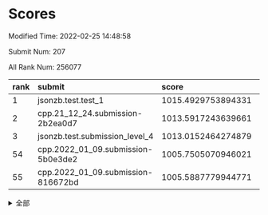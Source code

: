 # Scores

Modified Time: 2022-02-25 14:48:58

Submit Num: 207

All Rank Num: 256077

| rank |               submit               |       score        |       sigma        | pk_num |
| :--- | :--------------------------------- | :----------------- | :----------------- | :----- |
| 1    | jsonzb.test.test_1                 | 1015.4929753894331 | 0.8823549671886535 | 4949   |
| 2    | cpp.21_12_24.submission-2b2ea0d7   | 1013.5917243639661 | 0.8237218209209208 | 4952   |
| 3    | jsonzb.test.submission_level_4     | 1013.0152464274879 | 0.7997687089996035 | 4949   |
| 54   | cpp.2022_01_09.submission-5b0e3de2 | 1005.7505070946021 | 0.7177961364354538 | 4950   |
| 55   | cpp.2022_01_09.submission-816672bd | 1005.5887779944771 | 0.7204871487709181 | 4953   |


<details>
<summary>全部</summary>

| rank |                 submit                 |       score        |       sigma        | pk_num |
| :--- | :------------------------------------- | :----------------- | :----------------- | :----- |
| 1    | jsonzb.test.test_1                     | 1015.4929753894331 | 0.8823549671886535 | 4949   |
| 2    | cpp.21_12_24.submission-2b2ea0d7       | 1013.5917243639661 | 0.8237218209209208 | 4952   |
| 3    | jsonzb.test.submission_level_4         | 1013.0152464274879 | 0.7997687089996035 | 4949   |
| 4    | gobigger.level_3.submission_level_3_24 | 1012.0090823958852 | 0.7809625675300437 | 4950   |
| 5    | gobigger.level_3.submission_level_3_38 | 1011.676178426971  | 0.7720616952894923 | 4948   |
| 6    | gobigger.level_3.submission_level_3_32 | 1011.4754829501722 | 0.7636479725940035 | 4947   |
| 7    | gobigger.level_3.submission_level_3_35 | 1011.1544973762931 | 0.755805849756825  | 4948   |
| 8    | gobigger.level_3.submission_level_3_10 | 1011.0959064279126 | 0.7497045800031849 | 4947   |
| 9    | gobigger.level_3.submission_level_3_31 | 1011.032607469001  | 0.7768548864889026 | 4940   |
| 10   | gobigger.level_3.submission_level_3_9  | 1010.8148358531367 | 0.7452940239134509 | 4952   |
| 11   | gobigger.level_3.submission_level_3_8  | 1010.7461667038448 | 0.7660476475057576 | 4951   |
| 12   | gobigger.level_3.submission_level_3_0  | 1010.6364805166963 | 0.7634233932311714 | 4949   |
| 13   | gobigger.level_3.submission_level_3_4  | 1010.5742012515298 | 0.7770843631589806 | 4951   |
| 14   | gobigger.level_3.submission_level_3_33 | 1010.5422275600454 | 0.7648908590206845 | 4953   |
| 15   | gobigger.level_3.submission_level_3_13 | 1010.4636517723269 | 0.7407897835616054 | 4952   |
| 16   | gobigger.level_3.submission_level_3_47 | 1010.4404355349708 | 0.7707855761980591 | 4944   |
| 17   | gobigger.level_3.submission_level_3_20 | 1010.399978036466  | 0.7562320504446712 | 4947   |
| 18   | gobigger.level_3.submission_level_3_6  | 1010.3976864973513 | 0.7506567095064794 | 4946   |
| 19   | gobigger.level_3.submission_level_3_17 | 1010.3402606864902 | 0.7516513007811751 | 4952   |
| 20   | gobigger.level_3.submission_level_3_44 | 1010.2779630929973 | 0.7705094095641457 | 4949   |
| 21   | gobigger.level_3.submission_level_3_28 | 1010.2557225299782 | 0.7556276527312524 | 4951   |
| 22   | gobigger.level_3.submission_level_3_41 | 1010.2474714210977 | 0.7549010617539104 | 4945   |
| 23   | gobigger.level_3.submission_level_3_27 | 1010.1957639670228 | 0.7386449618792095 | 4950   |
| 24   | gobigger.level_3.submission_level_3_22 | 1010.1744269979887 | 0.754434384384325  | 4950   |
| 25   | gobigger.level_3.submission_level_3_49 | 1010.1404626536172 | 0.7797346679268001 | 4950   |
| 26   | gobigger.level_3.submission_level_3_11 | 1010.1330945927979 | 0.75256255691568   | 4950   |
| 27   | gobigger.level_3.submission_level_3_37 | 1010.0573019388788 | 0.7664824361589541 | 4946   |
| 28   | gobigger.level_3.submission_level_3_12 | 1010.0165879225717 | 0.752080019349006  | 4948   |
| 29   | gobigger.level_3.submission_level_3_5  | 1010.0134995227692 | 0.757935533406252  | 4942   |
| 30   | gobigger.level_3.submission_level_3_1  | 1009.9804649624    | 0.7613647706121078 | 4948   |
| 31   | gobigger.level_3.submission_level_3_39 | 1009.9739165839386 | 0.7916991642173343 | 4946   |
| 32   | gobigger.level_3.submission_level_3_45 | 1009.7163813381994 | 0.7572384423701387 | 4949   |
| 33   | gobigger.level_3.submission_level_3_2  | 1009.6577580931191 | 0.7303396727650014 | 4949   |
| 34   | gobigger.level_3.submission_level_3_43 | 1009.6067073618455 | 0.7525879307255189 | 4949   |
| 35   | gobigger.level_3.submission_level_3_30 | 1009.5659252761801 | 0.7352688593429191 | 4951   |
| 36   | gobigger.level_3.submission_level_3_29 | 1009.5310438884404 | 0.7450038592487588 | 4946   |
| 37   | gobigger.level_3.submission_level_3_25 | 1009.5038979885203 | 0.740818257171787  | 4947   |
| 38   | gobigger.level_3.submission_level_3_3  | 1009.4303192395796 | 0.7619963271152992 | 4948   |
| 39   | gobigger.level_3.submission_level_3_48 | 1009.37002424509   | 0.7572182424476409 | 4945   |
| 40   | gobigger.level_3.submission_level_3_16 | 1009.2885003410858 | 0.7525452975185927 | 4944   |
| 41   | gobigger.level_3.submission_level_3_14 | 1009.2182584909361 | 0.757363659516935  | 4953   |
| 42   | gobigger.level_3.submission_level_3_15 | 1009.112659479563  | 0.735546805290569  | 4954   |
| 43   | gobigger.level_3.submission_level_3_23 | 1009.0596550665692 | 0.7329294333779514 | 4949   |
| 44   | gobigger.level_3.submission_level_3_34 | 1008.9697561540107 | 0.756386638588068  | 4947   |
| 45   | gobigger.level_3.submission_level_3_19 | 1008.9572479393049 | 0.7533422534013438 | 4948   |
| 46   | gobigger.level_3.submission_level_3_7  | 1008.932340284099  | 0.7543490614117592 | 4942   |
| 47   | gobigger.level_3.submission_level_3_36 | 1008.9268756083256 | 0.7361942254756101 | 4948   |
| 48   | gobigger.level_3.submission_level_3_18 | 1008.8463611047976 | 0.7370377113057722 | 4950   |
| 49   | gobigger.level_3.submission_level_3_21 | 1008.7247869585884 | 0.7404023128544088 | 4950   |
| 50   | gobigger.level_3.submission_level_3_46 | 1008.5972141780495 | 0.753786572297451  | 4950   |
| 51   | gobigger.level_3.submission_level_3_40 | 1008.5875209803183 | 0.7512641475985188 | 4955   |
| 52   | gobigger.level_3.submission_level_3_26 | 1008.2847701724921 | 0.7234386045733818 | 4951   |
| 53   | gobigger.level_3.submission_level_3_42 | 1007.9579806780175 | 0.7406611847384705 | 4947   |
| 54   | cpp.2022_01_09.submission-5b0e3de2     | 1005.7505070946021 | 0.7177961364354538 | 4950   |
| 55   | cpp.2022_01_09.submission-816672bd     | 1005.5887779944771 | 0.7204871487709181 | 4953   |
| 56   | gobigger.level_1.submission_level_1_37 | 1005.2693308122253 | 0.7306321642867243 | 4952   |
| 57   | gobigger.level_1.submission_level_1_1  | 1005.2656441892115 | 0.7277698976262972 | 4951   |
| 58   | gobigger.level_1.submission_level_1_22 | 1004.9073366797979 | 0.7189021012011279 | 4948   |
| 59   | gobigger.level_1.submission_level_1_47 | 1004.7067703109736 | 0.7164586376943048 | 4949   |
| 60   | gobigger.level_1.submission_level_1_10 | 1004.5926686360076 | 0.7244647320393935 | 4949   |
| 61   | gobigger.level_1.submission_level_1_35 | 1004.5484487983085 | 0.7251206324651941 | 4948   |
| 62   | gobigger.level_1.submission_level_1_27 | 1004.4980464222648 | 0.7176531045249603 | 4951   |
| 63   | gobigger.level_1.submission_level_1_5  | 1004.3846896345348 | 0.7182962827581114 | 4949   |
| 64   | gobigger.level_1.submission_level_1_4  | 1004.2568523160046 | 0.7162999846017035 | 4949   |
| 65   | gobigger.level_1.submission_level_1_46 | 1004.1909770119181 | 0.7197299924130162 | 4948   |
| 66   | gobigger.level_1.submission_level_1_31 | 1004.1850516925239 | 0.7102081708508887 | 4949   |
| 67   | gobigger.level_1.submission_level_1_24 | 1004.1048731706168 | 0.7189915464111671 | 4950   |
| 68   | gobigger.level_1.submission_level_1_32 | 1004.0843871592567 | 0.7236314128470489 | 4949   |
| 69   | gobigger.level_1.submission_level_1_45 | 1004.0692934425264 | 0.7229056887291074 | 4952   |
| 70   | gobigger.level_1.submission_level_1_23 | 1004.0177970406721 | 0.7235738425673611 | 4946   |
| 71   | gobigger.level_1.submission_level_1_17 | 1004.0152798748501 | 0.7324862548505418 | 4945   |
| 72   | gobigger.level_1.submission_level_1_16 | 1003.8986766738138 | 0.7221316054574249 | 4951   |
| 73   | gobigger.level_1.submission_level_1_13 | 1003.80349486735   | 0.7099908967919711 | 4947   |
| 74   | gobigger.level_1.submission_level_1_40 | 1003.6251385740682 | 0.7298848970077139 | 4954   |
| 75   | gobigger.level_1.submission_level_1_49 | 1003.6219117428234 | 0.7148989102033315 | 4951   |
| 76   | gobigger.level_1.submission_level_1_38 | 1003.4742332251991 | 0.7103171408594271 | 4942   |
| 77   | gobigger.level_1.submission_level_1_28 | 1003.4711690367479 | 0.7124823495402438 | 4947   |
| 78   | gobigger.level_1.submission_level_1_25 | 1003.4259161474498 | 0.7067862907575784 | 4951   |
| 79   | gobigger.level_1.submission_level_1_33 | 1003.3650413453629 | 0.706471483773301  | 4948   |
| 80   | gobigger.level_1.submission_level_1_6  | 1003.2396658379763 | 0.7265402936822102 | 4952   |
| 81   | gobigger.level_1.submission_level_1_44 | 1003.224501370904  | 0.713422699348845  | 4951   |
| 82   | gobigger.level_1.submission_level_1_12 | 1003.1902362387794 | 0.715348063181226  | 4950   |
| 83   | gobigger.level_1.submission_level_1_19 | 1003.1897563434014 | 0.721845798407849  | 4949   |
| 84   | gobigger.level_1.submission_level_1_14 | 1003.0832619879876 | 0.7302482888208788 | 4946   |
| 85   | gobigger.level_1.submission_level_1_9  | 1003.025912138902  | 0.7155653392127046 | 4948   |
| 86   | gobigger.level_1.submission_level_1_39 | 1003.0157579968567 | 0.7207202402941782 | 4943   |
| 87   | gobigger.level_1.submission_level_1_0  | 1002.9727067278266 | 0.7077868818621946 | 4950   |
| 88   | gobigger.level_1.submission_level_1_43 | 1002.9010226041945 | 0.7197154993286898 | 4952   |
| 89   | gobigger.level_1.submission_level_1_20 | 1002.8572882556548 | 0.7200069618899431 | 4948   |
| 90   | gobigger.level_1.submission_level_1_36 | 1002.8507770679644 | 0.7197945238538738 | 4945   |
| 91   | gobigger.level_1.submission_level_1_18 | 1002.8069575210377 | 0.7107348031527881 | 4948   |
| 92   | gobigger.level_1.submission_level_1_48 | 1002.7782915442217 | 0.7276139394428943 | 4944   |
| 93   | gobigger.level_1.submission_level_1_11 | 1002.7125649673379 | 0.7236601048539885 | 4948   |
| 94   | gobigger.level_1.submission_level_1_15 | 1002.6289639302734 | 0.7092948790687384 | 4946   |
| 95   | gobigger.level_1.submission_level_1_34 | 1002.6240681702801 | 0.7176120398983534 | 4950   |
| 96   | gobigger.level_1.submission_level_1_30 | 1002.6163534689167 | 0.714835237788778  | 4950   |
| 97   | gobigger.level_1.submission_level_1_8  | 1002.6044412477605 | 0.7204349215075982 | 4946   |
| 98   | gobigger.level_1.submission_level_1_2  | 1002.5170153716375 | 0.7098317469807158 | 4947   |
| 99   | gobigger.level_1.submission_level_1_7  | 1002.4277812668245 | 0.7184047285826562 | 4947   |
| 100  | gobigger.level_1.submission_level_1_42 | 1002.4240678156801 | 0.7297463539228327 | 4949   |
| 101  | gobigger.level_1.submission_level_1_3  | 1002.2182400076911 | 0.717267952776694  | 4946   |
| 102  | gobigger.level_1.submission_level_1_21 | 1002.179141178988  | 0.720813005467377  | 4947   |
| 103  | gobigger.level_1.submission_level_1_29 | 1002.1046353992022 | 0.7152161259525163 | 4950   |
| 104  | gobigger.level_1.submission_level_1_26 | 1002.0378379661546 | 0.7138599054642675 | 4953   |
| 105  | gobigger.level_1.submission_level_1_41 | 1001.67961157138   | 0.721618327789456  | 4945   |
| 106  | gobigger.random.submission_random_39   | 997.3360851770135  | 0.7251251912114368 | 4944   |
| 107  | gobigger.random.submission_random_14   | 996.9209484299757  | 0.7186267159468749 | 4952   |
| 108  | gobigger.random.submission_random_11   | 996.8381751337324  | 0.7089912143564814 | 4952   |
| 109  | gobigger.random.submission_random_10   | 996.7669211137982  | 0.7162404691236379 | 4952   |
| 110  | gobigger.random.submission_random_23   | 996.7573089808756  | 0.7193540009105079 | 4945   |
| 111  | gobigger.random.submission_random_45   | 996.7514235490744  | 0.7031376728874593 | 4944   |
| 112  | gobigger.random.submission_random_3    | 996.7477645726576  | 0.7058883882663826 | 4947   |
| 113  | gobigger.random.submission_random_47   | 996.6859043159577  | 0.707403034399654  | 4947   |
| 114  | gobigger.random.submission_random_2    | 996.6022727312923  | 0.7129044699678008 | 4949   |
| 115  | gobigger.random.submission_random_32   | 996.5848839423327  | 0.7195221761457993 | 4948   |
| 116  | gobigger.random.submission_random_7    | 996.5601713163194  | 0.7237220392406465 | 4948   |
| 117  | gobigger.random.submission_random_8    | 996.5338663004648  | 0.7122862060398092 | 4948   |
| 118  | gobigger.random.submission_random_19   | 996.5286806470108  | 0.7136201439540072 | 4945   |
| 119  | gobigger.random.submission_random_18   | 996.4357632469672  | 0.711860960529309  | 4948   |
| 120  | gobigger.random.submission_random_15   | 996.2816218009451  | 0.7124697744685246 | 4948   |
| 121  | gobigger.random.submission_random_33   | 996.238921343277   | 0.7058103551539122 | 4950   |
| 122  | gobigger.random.submission_random_25   | 996.1783649950371  | 0.7120032793058246 | 4942   |
| 123  | gobigger.random.submission_random_49   | 996.1637755233743  | 0.7215144189374876 | 4950   |
| 124  | gobigger.random.submission_random_28   | 996.1207568105325  | 0.7037194094488604 | 4948   |
| 125  | gobigger.random.submission_random_43   | 996.117800435955   | 0.7187640235587777 | 4949   |
| 126  | gobigger.random.submission_random_38   | 996.0655823067281  | 0.7269111563580702 | 4947   |
| 127  | gobigger.random.submission_random_4    | 996.0213621878345  | 0.7099490869622327 | 4950   |
| 128  | gobigger.random.submission_random_29   | 996.0162231753775  | 0.7133727111863264 | 4953   |
| 129  | gobigger.random.submission_random_42   | 995.9348910331255  | 0.7057031143819534 | 4949   |
| 130  | gobigger.random.submission_random_46   | 995.9346149059966  | 0.7092895125603746 | 4949   |
| 131  | gobigger.random.submission_random_26   | 995.9251280605886  | 0.6953286457154249 | 4944   |
| 132  | gobigger.random.submission_random_6    | 995.8678897418068  | 0.7084163020220845 | 4952   |
| 133  | gobigger.random.submission_random_12   | 995.8353960528675  | 0.7090737113509211 | 4948   |
| 134  | gobigger.random.submission_random_13   | 995.779205011214   | 0.707359116086136  | 4950   |
| 135  | gobigger.random.submission_random_44   | 995.7380552798184  | 0.7076219640962361 | 4945   |
| 136  | gobigger.random.submission_random_20   | 995.7010297802223  | 0.7027717890679464 | 4950   |
| 137  | gobigger.random.submission_random_48   | 995.663524862074   | 0.7231611333739334 | 4955   |
| 138  | gobigger.random.submission_random_0    | 995.655599738673   | 0.7146037144530353 | 4947   |
| 139  | gobigger.random.submission_random_17   | 995.6167004942349  | 0.7088727963801847 | 4946   |
| 140  | gobigger.random.submission_random_31   | 995.5801909669198  | 0.709446975552203  | 4945   |
| 141  | gobigger.random.submission_random_16   | 995.5575117122667  | 0.7136981434617826 | 4947   |
| 142  | gobigger.random.submission_random_21   | 995.5278228361758  | 0.721947651245925  | 4948   |
| 143  | gobigger.random.submission_random_30   | 995.5201944817621  | 0.6906667428014085 | 4949   |
| 144  | gobigger.random.submission_random_37   | 995.447674413975   | 0.707709641123655  | 4949   |
| 145  | gobigger.random.submission_random_36   | 995.4289436029068  | 0.7226832348975081 | 4947   |
| 146  | gobigger.random.submission_random_40   | 995.419580564285   | 0.7287384862330389 | 4948   |
| 147  | gobigger.random.submission_random_9    | 995.3642403938713  | 0.7209275863087125 | 4945   |
| 148  | gobigger.random.submission_random_35   | 995.1801137156003  | 0.7203164218282001 | 4948   |
| 149  | gobigger.random.submission_random_41   | 995.1501527932621  | 0.711054033888785  | 4946   |
| 150  | gobigger.random.submission_random_5    | 995.1228658239439  | 0.7158518244117703 | 4946   |
| 151  | gobigger.random.submission_random_22   | 995.0929505283847  | 0.7056796177670792 | 4948   |
| 152  | gobigger.random.submission_random_34   | 995.0532467292297  | 0.7196490310822536 | 4949   |
| 153  | gobigger.random.submission_random_27   | 995.0185543187163  | 0.718961517087619  | 4947   |
| 154  | gobigger.random.submission_random_1    | 995.0131730338294  | 0.7279421311949572 | 4947   |
| 155  | gobigger.level_2.submission_level_2_2  | 994.664449890075   | 0.7184873225812132 | 4949   |
| 156  | gobigger.level_2.submission_level_2_28 | 994.0812425340672  | 0.7252800556287062 | 4947   |
| 157  | gobigger.random.submission_random_24   | 994.0447328509034  | 0.7310382196804827 | 4950   |
| 158  | gobigger.level_2.submission_level_2_36 | 993.8257580468988  | 0.7254953972380469 | 4952   |
| 159  | gobigger.level_2.submission_level_2_23 | 993.7489050182628  | 0.7250088702793244 | 4947   |
| 160  | gobigger.level_2.submission_level_2_49 | 993.341090575961   | 0.7188691739312705 | 4950   |
| 161  | gobigger.level_2.submission_level_2_11 | 993.2365514742744  | 0.72772549612311   | 4945   |
| 162  | gobigger.level_2.submission_level_2_22 | 993.1109520451364  | 0.7386939717806214 | 4950   |
| 163  | gobigger.level_2.submission_level_2_29 | 993.0784177665248  | 0.7351442742692439 | 4951   |
| 164  | gobigger.level_2.submission_level_2_32 | 992.9674247974784  | 0.7341398133717142 | 4951   |
| 165  | gobigger.level_2.submission_level_2_48 | 992.9367096103857  | 0.7416862602789898 | 4947   |
| 166  | gobigger.level_2.submission_level_2_42 | 992.8574909189063  | 0.7505003216803319 | 4947   |
| 167  | gobigger.level_2.submission_level_2_1  | 992.8357402617014  | 0.7308045668187696 | 4944   |
| 168  | gobigger.level_2.submission_level_2_40 | 992.7809465464073  | 0.7496744251698962 | 4943   |
| 169  | gobigger.level_2.submission_level_2_9  | 992.7618317582344  | 0.7379603000577695 | 4953   |
| 170  | gobigger.level_2.submission_level_2_37 | 992.6968829906555  | 0.7470574540196403 | 4948   |
| 171  | gobigger.level_2.submission_level_2_33 | 992.5604690905577  | 0.7299268090491813 | 4953   |
| 172  | gobigger.level_2.submission_level_2_4  | 992.5287298158347  | 0.7504789862000871 | 4951   |
| 173  | gobigger.level_2.submission_level_2_46 | 992.4427494775965  | 0.7511950280629554 | 4940   |
| 174  | gobigger.level_2.submission_level_2_8  | 992.2559954807892  | 0.7389225530388636 | 4945   |
| 175  | gobigger.level_2.submission_level_2_25 | 992.2318583769978  | 0.7426794817263543 | 4948   |
| 176  | gobigger.level_2.submission_level_2_20 | 992.193818713455   | 0.7432104079719739 | 4951   |
| 177  | gobigger.level_2.submission_level_2_21 | 992.1810478777127  | 0.7543087412194808 | 4948   |
| 178  | gobigger.level_2.submission_level_2_26 | 992.1413599652299  | 0.7634579846017541 | 4952   |
| 179  | gobigger.level_2.submission_level_2_13 | 992.0255506469408  | 0.768426978138014  | 4950   |
| 180  | gobigger.level_2.submission_level_2_0  | 991.984664185149   | 0.7458016104788024 | 4945   |
| 181  | gobigger.level_2.submission_level_2_10 | 991.9620426745109  | 0.761489957595745  | 4948   |
| 182  | gobigger.level_2.submission_level_2_44 | 991.8849126855523  | 0.7420062352209393 | 4948   |
| 183  | gobigger.level_2.submission_level_2_16 | 991.7859664639354  | 0.7301172377411923 | 4949   |
| 184  | gobigger.level_2.submission_level_2_35 | 991.7757727020651  | 0.7604588624649721 | 4946   |
| 185  | gobigger.level_2.submission_level_2_27 | 991.6072983948886  | 0.744503378931901  | 4950   |
| 186  | gobigger.level_2.submission_level_2_43 | 991.5898487442871  | 0.7598640068635599 | 4951   |
| 187  | gobigger.level_2.submission_level_2_6  | 991.5734928984211  | 0.7632707534954042 | 4946   |
| 188  | gobigger.level_2.submission_level_2_7  | 991.4447150022868  | 0.753513753220514  | 4952   |
| 189  | gobigger.level_2.submission_level_2_5  | 991.436774266801   | 0.7424724586019987 | 4954   |
| 190  | gobigger.level_2.submission_level_2_12 | 991.3654356082528  | 0.7470715292725166 | 4950   |
| 191  | gobigger.level_2.submission_level_2_19 | 991.3281297573726  | 0.7803455678977064 | 4945   |
| 192  | gobigger.level_2.submission_level_2_34 | 991.2764490478341  | 0.7448888674978086 | 4945   |
| 193  | gobigger.level_2.submission_level_2_39 | 991.2045758081516  | 0.7514347123370527 | 4949   |
| 194  | gobigger.level_2.submission_level_2_41 | 991.101141296531   | 0.7578634243769593 | 4948   |
| 195  | gobigger.level_2.submission_level_2_14 | 991.0310786741579  | 0.7566033136499367 | 4948   |
| 196  | gobigger.level_2.submission_level_2_15 | 991.0156301882931  | 0.7365512803115425 | 4945   |
| 197  | gobigger.level_2.submission_level_2_18 | 990.8836783676777  | 0.7598076356943932 | 4945   |
| 198  | gobigger.level_2.submission_level_2_17 | 990.8333883278119  | 0.7664169344950746 | 4947   |
| 199  | gobigger.level_2.submission_level_2_38 | 990.7004088218426  | 0.7629035662411714 | 4946   |
| 200  | gobigger.level_2.submission_level_2_45 | 990.5860867287305  | 0.7577849463423365 | 4947   |
| 201  | gobigger.level_2.submission_level_2_31 | 990.5500582052085  | 0.7548608717933142 | 4951   |
| 202  | gobigger.level_2.submission_level_2_3  | 990.5297834540718  | 0.7436145404613208 | 4944   |
| 203  | gobigger.level_2.submission_level_2_30 | 990.170816187486   | 0.7566847370875194 | 4947   |
| 204  | gobigger.level_2.submission_level_2_24 | 990.0766655367838  | 0.7706199062531329 | 4955   |
| 205  | gobigger.level_2.submission_level_2_47 | 990.0475692456386  | 0.7518972469704281 | 4947   |
| 206  | gobigger.none.submission_none_0        | 977.5038891565127  | 1.4106836733718562 | 4950   |
| 207  | gobigger.none.submission_none_1        | 975.8156112987087  | 1.4536519497934646 | 4948   |

</details>